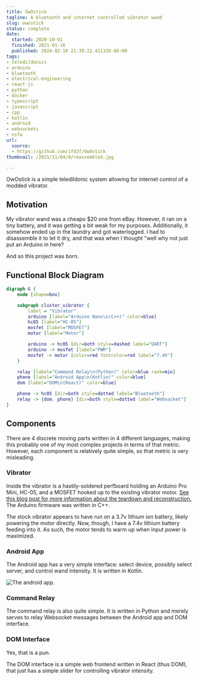 ```yaml
---
title: OwOstick
tagline: A bluetooth and internet controlled vibrator wand
slug: owostick
status: complete
date:
  started: 2020-10-01
  finished: 2021-01-16
  published: 2024-02-10 21:39:22.411320-08:00
tags:
- teledildonics
- arduino
- bluetooth
- electrical-engineering
- react-js
- python
- docker
- typescript
- javascript
- cpp
- kotlin
- android
- websockets
- nsfw
url:
  source:
  - https://github.com/ifd3f/OwOstick
thumbnail: /2021/11/04/0/reassembled.jpg

---
```


OwOstick is a simple teledildonic system allowing for internet control of a
modded vibrator.

## Motivation

My vibrator wand was a cheapo \$20 one from eBay. However, it ran on a tiny
battery, and it was getting a bit weak for my purposes. Additionally, it somehow
ended up in the laundry and got waterlogged. I had to disassemble it to let it
dry, and that was when I thought "well why not just put an Arduino in here?

And so this project was born.

## Functional Block Diagram

```dot
digraph G {
    node [shape=box]

    subgraph cluster_vibrator {
        label = "Vibrator"
        arduino [label="Arduino Nano\n(C++)" color=blue]
        hc05 [label="HC-05"]
        mosfet [label="MOSFET"]
        motor [label="Motor"]

        arduino -> hc05 [dir=both style=dashed label="UART"]
        arduino -> mosfet [label="PWM"]
        mosfet -> motor [color=red fontcolor=red label="7.4V"]
    }

    relay [label="Command Relay\n(Python)" color=blue rank=min]
    phone [label="Android App\n(Kotlin)" color=blue]
    dom [label="DOM\n(React)" color=blue]

    phone -> hc05 [dir=both style=dotted label="Bluetooth"]
    relay -> {dom, phone} [dir=both style=dotted label="Websocket"]
}
```

## Components

There are 4 discrete moving parts written in 4 different languages, making this
probably one of my most complex projects in terms of that metric. However, each
component is relatively quite simple, so that metric is very misleading.

### Vibrator

Inside the vibrator is a hastily-soldered perfboard holding an Arduino Pro Mini,
HC-05, and a MOSFET hooked up to the existing vibrator motor.
[See this blog post for more information about the teardown and reconstruction.](/2021/11/05/0/vibrator)
The Arduino firmware was written in C++.

The stock vibrator appears to have run on a 3.7v lithium ion battery, likely
powering the motor directly. Now, though, I have a 7.4v lithium battery feeding
into it. As such, the motor tends to warm up when input power is maximized.

### Android App

The Android app has a very simple interface: select device, possibly select
server, and control wand intensity. It is written in Kotlin.

![The android app.](https://s3.us-west-000.backblazeb2.com/nyaabucket/1f8d053e051ef8d176fd5e760627c2c533e7b3ebd34cdf4ad3c3ed6da8ae68f3/android-app.png)

### Command Relay

The command relay is also quite simple. It is written in Python and merely
serves to relay Websocket messages between the Android app and DOM interface.

### DOM Interface

Yes, that is a pun.

The DOM interface is a simple web frontend written in React (thus DOM), that
just has a simple slider for controlling vibrator intensity.